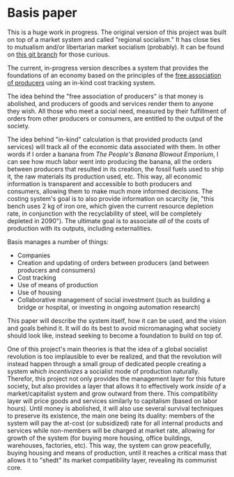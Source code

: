 # Basis paper

This is a huge work in progress. The original version of this project was built on top of a market system and called "regional socialism." It has close ties to mutualism and/or libertarian market socialism (probably). It can be found on [this git branch](https://gitlab.com/basisproject/paper/tree/regional-socialism.market-model.v1) for those curious.

The current, in-progress version describes a system that provides the foundations of an economy based on the principles of the [free association of producers](https://en.wikipedia.org/wiki/Free_association_(Marxism_and_anarchism)) using an in-kind cost tracking system.

The idea behind the "free association of producers" is that money is abolished, and producers of goods and services render them to anyone they wish. All those who meet a social need, measured by their fulfillment of orders from other producers or consumers, are entitled to the output of the society. 

The idea behind "in-kind" calculation is that provided products (and services) will track all of the economic data associated with them. In other words if I order a banana from *The People's Banana Blowout Emporium*, I can see how much labor went into producing the banana, all the orders between producers that resulted in its creation, the fossil fuels used to ship it, the raw materials its production used, etc. This way, all economic information is transparent and accessible to both producers and consumers, allowing them to make much more informed decisions. The costing system's goal is to also provide information on scarcity (ie, "this bench uses 2 kg of iron ore, which given the current resource depletion rate, in conjunction with the recyclability of steel, will be completely depleted in 2090"). The ultimate goal is to associate *all* of the costs of production with its outputs, including externalities.

Basis manages a number of things:

- Companies
- Creation and updating of orders between producers (and between producers and consumers)
- Cost tracking
- Use of means of production
- Use of housing
- Collaborative management of social investment (such as building a bridge or hospital, or investing in ongoing automation research)

This paper will describe the system itself, how it can be used, and the vision and goals behind it. It will do its best to avoid micromanaging what society should look like, instead seeking to become a foundation to build on top of.

One of this project's main theories is that the idea of a global socialist revolution is too implausible to ever be realized, and that the revolution will instead happen through a small group of dedicated people creating a system which *incentivizes* a socialist mode of production naturally. Therefor, this project not only provides the management layer for this future society, but also provides a layer that allows it to effectively work *inside of* a market/capitalist system and grow outward from there. This compatibility layer will price goods and services similarly to capitalism (based on labor hours). Until money is abolished, it will also use several survival techniques to preserve its existence, the main one being its duality: members of the system will pay the at-cost (or subsidized) rate for all internal products and services while non-members will be charged at market rate, allowing for growth of the system (for buying more housing, office buildings, warehouses, factories, etc). This way, the system can grow peacefully, buying housing and means of production, until it reaches a critical mass that allows it to "shedt" its market compatibility layer, revealing its communist core.
